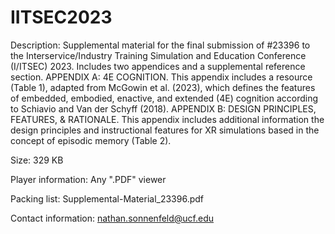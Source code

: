 # IITSEC2023

Description:
  Supplemental material for the final submission of #23396 to the Interservice/Industry Training Simulation and Education Conference (I/ITSEC) 2023. Includes two appendices and a supplemental reference section.
    APPENDIX A: 4E COGNITION. This appendix includes a resource (Table 1), adapted from McGowin et al. (2023), which defines the features of embedded, embodied, enactive, and extended (4E) cognition according to Schiavio and Van der Schyff (2018).
    APPENDIX B: DESIGN PRINCIPLES, FEATURES, & RATIONALE. This appendix includes additional information the design principles and instructional features for XR simulations based in the concept of episodic memory (Table 2).

Size:
  329 KB

Player information:
  Any ".PDF" viewer

Packing list:
  Supplemental-Material_23396.pdf

Contact information:
  nathan.sonnenfeld@ucf.edu
